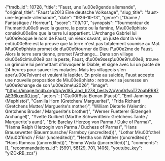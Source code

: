 {"tmdb_id": 10728, "title": "Faust, une l\u00e9gende allemande", "original_title": "Faust \u2013 Eine deutsche Volkssage", "slug_title": "faust-une-legende-allemande", "date": "1926-10-13", "genre": ["Drame / Fantastique / Horreur"], "score": "7.9/10", "synopsis": "Tourmenteur de l'humanit\u00e9 avec la guerre, la peste ou la famine, M\u00e9phisto consid\u00e8re que la terre lui appartient. L'Archange Gabriel lui \u00e9voque le nom de Faust, un vieux savant, un juste dont la vie enti\u00e8re est la preuve que la terre n'est pas totalement soumise au Mal. M\u00e9phisto promet de d\u00e9tourner de Dieu l'\u00e2me de Faust. Alors la terre sera tienne, promet l'Archange... Dans son village d\u00e9cim\u00e9 par la peste, Faust, d\u00e9sesp\u00e9r\u00e9, trouve un grimoire lui permettant d'invoquer le Diable, et signe avec lui un pacte de 24 heures pour sauver les malades. Mais les villageois s'en aper\u00e7oivent et veulent le lapider. En proie au suicide, Faust accepte une nouvelle proposition de M\u00e9phisto : retrouver sa jeunesse en \u00e9change de son \u00e2me\u2026", "image": "https://image.tmdb.org/t/p/w185_and_h278_bestv2/qVm0rfvoT72pabRR87AE36kxmR0.jpg", "actors": ["G\u00f6sta Ekman (Faust)", "Emil Jannings (Mephisto)", "Camilla Horn (Gretchen/ Marguerite)", "Frida Richard (Gretchens Mutter/ Marguerite's mother)", "William Dieterle (Valentin: Gretchens Bruder / Marguerite's brother)", "Werner Fuetterer (Erzengel/ Archangel)", "Yvette Guilbert (Marthe Schwerdtlein: Gretchens Tante / Marguerite's aunt)", "Eric Barclay (Herzog von Parma / Duke of Parma)", "Hanna Ralph (Herzogin von Parma / Duchess of Parma)", "Hans Brausewetter (Bauernbursche/ Farmboy  (uncredited))", "Lothar M\u00fcthel (M\u00f6nch / Friar (uncredited))", "Hertha von Walther ((uncredited))", "Hans Rameau ((uncredited))", "Emmy Wyda ((uncredited))"], "comments": [], "recommandations_id": [5991, 58129, 701, 1405], "youtube_key": "ylZDkRB_zcs"}